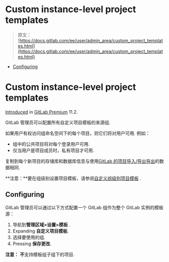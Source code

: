# Custom instance-level project templates

> 原文：[https://docs.gitlab.com/ee/user/admin_area/custom_project_templates.html](https://docs.gitlab.com/ee/user/admin_area/custom_project_templates.html)

*   [Configuring](#configuring)

# Custom instance-level project templates[](#custom-instance-level-project-templates-premium-only "Permalink")

[Introduced](https://gitlab.com/gitlab-org/gitlab/-/issues/6860) in [GitLab Premium](https://about.gitlab.com/pricing/) 11.2.

GitLab 管理员可以配置所有自定义项目模板的来源组.

如果用户有权访问组命名空间下的每个项目，则它们将对用户可用. 例如：

*   组中的公共项目将对每个登录用户可用.
*   仅当用户是项目成员时，私有项目才可用.

复制到每个新项目的存储库和数据库信息与使用[GitLab 的项目导入/导出导出](../project/settings/import_export.html)的数据相同.

**注意：**要在组级别设置项目模板，请参阅[自定义组级别项目模板](../group/custom_project_templates.html) .

## Configuring[](#configuring "Permalink")

GitLab 管理员可以通过以下方式配置一个 GitLab 组作为整个 GitLab 实例的模板源：

1.  导航到**管理区域>设置>模板** .
2.  Expanding **自定义项目模板**.
3.  选择要使用的组.
4.  Pressing **保存更改**.

**注意：** **不**支持模板组子组下的项目.
